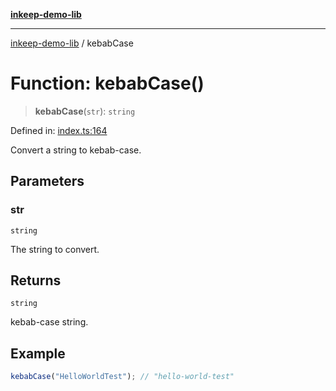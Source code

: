 [**inkeep-demo-lib**](../README.md)

***

[inkeep-demo-lib](../globals.md) / kebabCase

# Function: kebabCase()

> **kebabCase**(`str`): `string`

Defined in: [index.ts:164](https://github.com/araujota/inkeep-demo-lib/blob/8045ed22acf532ebed8d31418c5f9a18d1adef5d/src/index.ts#L164)

Convert a string to kebab-case.

## Parameters

### str

`string`

The string to convert.

## Returns

`string`

kebab-case string.

## Example

```ts
kebabCase("HelloWorldTest"); // "hello-world-test"
```
